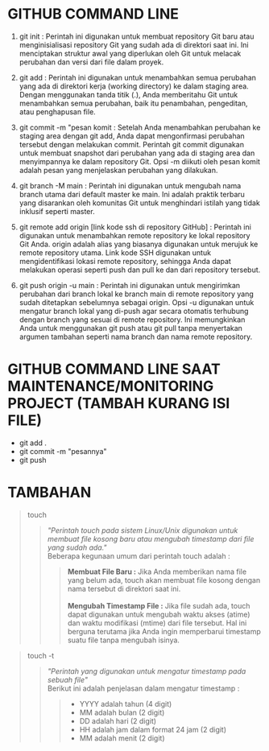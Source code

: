 # GITHUB COMMAND LINE

1. git init : Perintah ini digunakan untuk membuat repository Git baru atau menginisialisasi repository Git yang sudah ada di direktori saat ini. Ini menciptakan struktur awal yang diperlukan oleh Git untuk melacak perubahan dan versi dari file dalam proyek.

2. git add  : Perintah ini digunakan untuk menambahkan semua perubahan yang ada di direktori kerja (working directory) ke dalam staging area. Dengan menggunakan tanda titik (.), Anda memberitahu Git untuk menambahkan semua perubahan, baik itu penambahan, pengeditan, atau penghapusan file.

3. git commit -m "pesan komit : Setelah Anda menambahkan perubahan ke staging area dengan git add, Anda dapat mengonfirmasi perubahan tersebut dengan melakukan commit. Perintah git commit digunakan untuk membuat snapshot dari perubahan yang ada di staging area dan menyimpannya ke dalam repository Git. Opsi -m diikuti oleh pesan komit adalah pesan yang menjelaskan perubahan yang dilakukan.

4. git branch -M main : Perintah ini digunakan untuk mengubah nama branch utama dari default master ke main. Ini adalah praktik terbaru yang disarankan oleh komunitas Git untuk menghindari istilah yang tidak inklusif seperti master.

5. git remote add origin [link kode ssh di repository GitHub] : Perintah ini digunakan untuk menambahkan remote repository ke lokal repository Git Anda. origin adalah alias yang biasanya digunakan untuk merujuk ke remote repository utama. Link kode SSH digunakan untuk mengidentifikasi lokasi remote repository, sehingga Anda dapat melakukan operasi seperti push dan pull ke dan dari repository tersebut.

6. git push origin -u main : Perintah ini digunakan untuk mengirimkan perubahan dari branch lokal ke branch main di remote repository yang sudah ditetapkan sebelumnya sebagai origin. Opsi -u digunakan untuk mengatur branch lokal yang di-push agar secara otomatis terhubung dengan branch yang sesuai di remote repository. Ini memungkinkan Anda untuk menggunakan git push atau git pull tanpa menyertakan argumen tambahan seperti nama branch dan nama remote repository.

# GITHUB COMMAND LINE SAAT MAINTENANCE/MONITORING PROJECT (TAMBAH KURANG ISI FILE)
* git add .
* git commit -m "pesannya"
* git push

# TAMBAHAN
> touch <nama file>
>> _"Perintah touch pada sistem Linux/Unix digunakan untuk membuat file kosong baru atau mengubah timestamp dari file yang sudah ada."_<br>
>> Beberapa kegunaan umum dari perintah touch adalah :
>>> **Membuat File Baru :** Jika Anda memberikan nama file yang belum ada, touch akan membuat file kosong dengan nama tersebut di direktori saat ini.<br><br>
>>> **Mengubah Timestamp File :** Jika file sudah ada, touch dapat digunakan untuk mengubah waktu akses (atime) dan waktu modifikasi (mtime) dari file tersebut. Hal ini berguna terutama jika Anda ingin memperbarui timestamp suatu file tanpa mengubah isinya.

> touch -t <YYYYMMDDHHMM> <nama file>
>> _"Perintah yang digunakan untuk mengatur timestamp pada sebuah file"_<br>
>> Berikut ini adalah penjelasan dalam mengatur timestamp :
>>> - YYYY adalah tahun (4 digit)
>>> - MM adalah bulan (2 digit)
>>> - DD adalah hari (2 digit)
>>> - HH adalah jam dalam format 24 jam (2 digit)
>>> - MM adalah menit (2 digit)